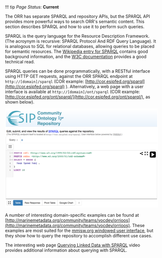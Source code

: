 !!! tip
    _Page Status_: **Current**

The ORR has separate SPARQL and repository APIs, but the SPARQL API provides more powerful ways to search ORR's semantic content. 
This section describes SPARQL and how to use it to perform such queries.

SPARQL is the query language for the Resource Description Framework. (The acroynym is recursive: SPARQL Protocol And RDF Query Language). 
It is analogous to SQL for relational databases, allowing queries to be placed for semantic resources. 
The [Wikipedia entry for SPARQL](http://en.wikipedia.org/wiki/SPARQL) contains good background information, 
and the [W3C documentation](http://www.w3.org/TR/sparql11-overview/) provides a good technical read.

SPARQL queries can be done programmatically, with a RESTful interface using HTTP GET requests, 
against the ORR SPARQL endpoint at `http://[domain]/sparql` 
(COR example: [http://cor.esipfed.org/sparql](http://cor.esipfed.org/sparql) ).
Alternatively, a web page with a user interface is available at `http://[domain]/ont/sparql` 
(COR example: [http://cor.esipfed.org/ont/sparql/](http://cor.esipfed.org/ont/sparql/), as shown below).

![SPARQL search page](img/cor/cor-sparql-search-page-20160828.png)

A number of interesting domain-specific examples can be found at 
[http://marinemetadata.org/community/teams/vocdev/orrioos](http://marinemetadata.org/community/teams/vocdev/orrioos). 
These examples are most suited for the [mmisw.org windowed user interface](http://mmisw.org/ont/sparql),
but they show how to query the repository to accomplish different use cases. 

The interesting web page [Querying Linked Data with SPARQL](http://www.slideshare.net/olafhartig/querying-linked-data-with-sparql) 
video provides additional information about querying with SPARQL.
